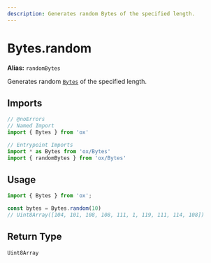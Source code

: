 ```yaml
---
description: Generates random Bytes of the specified length.
---
```


# Bytes.random 

**Alias:** `randomBytes`

Generates random [`Bytes`](/api/bytes) of the specified length.

## Imports

```ts twoslash
// @noErrors
// Named Import 
import { Bytes } from 'ox'

// Entrypoint Imports
import * as Bytes from 'ox/Bytes'
import { randomBytes } from 'ox/Bytes'
```

## Usage

```ts twoslash
import { Bytes } from 'ox';

const bytes = Bytes.random(10)
// Uint8Array([104, 101, 108, 108, 111, 1, 119, 111, 114, 108])
```

## Return Type

`Uint8Array`
